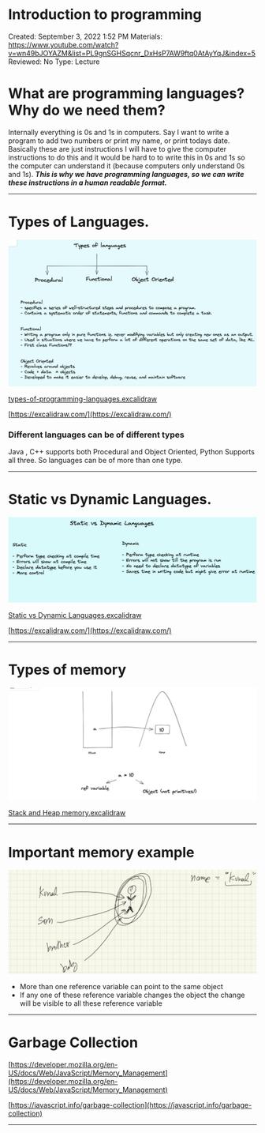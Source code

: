 # Introduction to programming

Created: September 3, 2022 1:52 PM
Materials: https://www.youtube.com/watch?v=wn49bJOYAZM&list=PL9gnSGHSqcnr_DxHsP7AW9ftq0AtAyYqJ&index=5
Reviewed: No
Type: Lecture

# What are programming languages? Why do we need them?

Internally everything is 0s and 1s in computers. Say I want to write a program to add two numbers or print my name, or print todays date. Basically these are just instructions I will have to give the computer instructions to do this and it would be hard to to write this in 0s and 1s so the computer can understand it (because computers only understand 0s and 1s). ***This is why we have programming languages, so we can write these instructions in a human readable format.***

---

# Types of Languages.

![Screenshot 2022-09-03 at 2.22.05 PM.png](Introduction%20to%20programming%20c5b415ab9293488da02c43d7801eb096/Screenshot_2022-09-03_at_2.22.05_PM.png)

[types-of-programming-languages.excalidraw](Introduction%20to%20programming%20c5b415ab9293488da02c43d7801eb096/types-of-programming-languages.excalidraw)

[https://excalidraw.com/](https://excalidraw.com/)

### Different languages can be of different types

Java , C++ supports both Procedural and Object Oriented, Python Supports all three.  So languages can be of more than one type. 

---

# Static vs Dynamic Languages.

![Screenshot 2022-09-04 at 1.55.01 AM.png](Introduction%20to%20programming%20c5b415ab9293488da02c43d7801eb096/Screenshot_2022-09-04_at_1.55.01_AM.png)

[Static vs Dynamic Languages.excalidraw](Introduction%20to%20programming%20c5b415ab9293488da02c43d7801eb096/Static_vs_Dynamic_Languages.excalidraw)

[https://excalidraw.com/](https://excalidraw.com/)

---

# Types of memory

![Screenshot 2022-09-04 at 2.08.01 AM.png](Introduction%20to%20programming%20c5b415ab9293488da02c43d7801eb096/Screenshot_2022-09-04_at_2.08.01_AM.png)

[Stack and Heap memory.excalidraw](Introduction%20to%20programming%20c5b415ab9293488da02c43d7801eb096/Stack_and_Heap_memory.excalidraw)

---

# Important memory example

![Screenshot 2022-09-04 at 2.11.45 AM.png](Introduction%20to%20programming%20c5b415ab9293488da02c43d7801eb096/Screenshot_2022-09-04_at_2.11.45_AM.png)

- More than one reference variable can point to the same object
- If any one of these reference variable changes the object the change will be visible to all these reference variable

---

# Garbage Collection

[https://developer.mozilla.org/en-US/docs/Web/JavaScript/Memory_Management](https://developer.mozilla.org/en-US/docs/Web/JavaScript/Memory_Management)

[https://javascript.info/garbage-collection](https://javascript.info/garbage-collection)

---